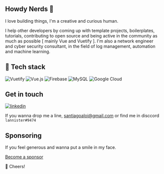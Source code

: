 ## Howdy Nerds 🖖

I love building things, I'm a creative and  curious human. 

I help other developers by coming up with template projects, boilerplates, tutorials, contributing to open source and being active in the community as much as possible [ mainly Vue and Vuetify ]. I'm also a network engineer and cyber security consultant, in the field of log management, automation and machine learning.

## :wrench: Tech stack

![Vuetify](https://img.shields.io/static/v1?style=for-the-badge&message=Vuetify&color=2bbc8a&logo=Vuetify&logoColor=FFFFFF&label=)
![Vue.js](https://img.shields.io/static/v1?style=for-the-badge&message=Vue.js&color=2bbc8a&logo=Vue.js&logoColor=4FC08D&label=)
![Firebase](https://img.shields.io/static/v1?style=for-the-badge&message=Firebase&color=2bbc8a&logo=Firebase&logoColor=FFCA28&label=)
![MySQL](https://img.shields.io/static/v1?style=for-the-badge&message=MySQL&color=2bbc8a&logo=MySQL&logoColor=FFFFFF&label=)
![Google Cloud](https://img.shields.io/static/v1?style=for-the-badge&message=Google+Cloud&color=2bbc8a&logo=Google+Cloud&logoColor=FFFFFF&label=)

## Get in touch


[![linkedin](https://img.shields.io/badge/linkedin-0A66C2?style=for-the-badge&logo=linkedin&logoColor=white)](https://www.linkedin.com/in/santiagoaloi/)

If you wanna drop me a line,  santiagoaloi@gmail.com or find me in disccord `lannister#9474`


## Sponsoring

If you feel generous and wanna put a smile in my face.

[Become a sponsor](https://github.com/sponsors/santiagoaloi)


🥂 Cheers!
